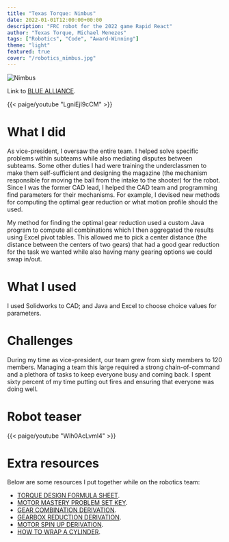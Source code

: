 ```yaml
---
title: "Texas Torque: Nimbus"
date: 2022-01-01T12:00:00+00:00
description: "FRC robot for the 2022 game Rapid React"
author: "Texas Torque, Michael Menezes"
tags: ["Robotics", "Code", "Award-Winning"]
theme: "light"
featured: true
cover: "/robotics_nimbus.jpg"
---
```

![Nimbus](/robotics_nimbus.jpg)

Link to [BLUE ALLIANCE](https://www.thebluealliance.com/team/1477/2022).

<!-- Descriptive paragraph of project -->
{{< paige/youtube "LgniEjI9cCM" >}}

# What I did

As vice-president, I oversaw the entire team. I helped solve specific problems within subteams while also mediating disputes between subteams. Some other duties I had were training the underclassmen to make them self-sufficient and designing the magazine (the mechanism responsible for moving the ball from the intake to the shooter) for the robot. Since I was the former CAD lead, I helped the CAD team and programming find parameters for their mechanisms. For example, I devised new methods for computing the optimal gear reduction or what motion profile should the used. 

My method for finding the optimal gear reduction used a custom Java program to compute all combinations which I then aggregated the results using Excel pivot tables. This allowed me to pick a center distance (the distance between the centers of two gears) that had a good gear reduction for the task we wanted while also having many gearing options we could swap in/out.

# What I used

I used Solidworks to CAD; and Java and Excel to choose choice values for parameters.

# Challenges

During my time as vice-president, our team grew from sixty members to 120 members. Managing a team this large required a strong chain-of-command and a plethora of tasks to keep everyone busy and coming back. I spent sixty percent of my time putting out fires and ensuring that everyone was doing well.

# Robot teaser

{{< paige/youtube "Wlh0AcLvml4" >}}

# Extra resources

Below are some resources I put together while on the robotics team:
- [TORQUE DESIGN FORMULA SHEET](/torque_design_formula_sheet.pdf).
- [MOTOR MASTERY PROBLEM SET KEY](/motor_mastery_problem_set_key.pdf).
- [GEAR COMBINATION DERIVATION](/gear_combination_derivation.pdf).
- [GEARBOX REDUCTION DERIVATION](/gearbox_reduction_derivation.pdf).
- [MOTOR SPIN UP DERIVATION](/motor_spin_up_derivation.pdf).
- [HOW TO WRAP A CYLINDER](/spiral_tape.pdf).